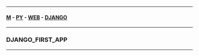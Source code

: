 
---

#### [M](https://github.com/ttltrk/TTT/blob/master/menu.md) - [PY](https://github.com/ttltrk/TTT/blob/master/PY/PY.md) - [WEB](https://github.com/ttltrk/TTT/blob/master/PY/WEB/WEB.md) - [DJANGO](https://github.com/ttltrk/TTT/blob/master/PY/WEB/DJANGO/DJANGO.md)

---

### DJANGO_FIRST_APP

---
